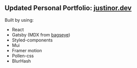## Updated Personal Portfolio: [justinor.dev](https://justinor.dev)

Built by using:

- React
- Gatsby (MDX from [bagseye](https://github.com/bagseye/koop-blog))
- Styled-components
- Mui
- Framer motion
- Pollen-css
- BlurHash
